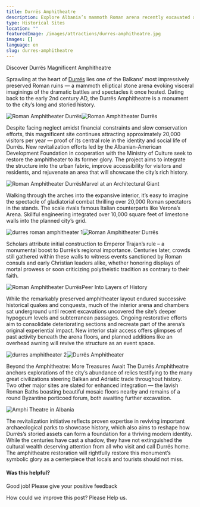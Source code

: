 ```yaml
---
title: Durrës Amphitheatre
description: Explore Albania’s mammoth Roman arena recently excavated after enduring medieval plunders, quakes and conquests to showcase remarkably preserved chambers soon hosting performances again inside one of Adriatic’s most commanding ruins.
type: Historical Sites
location: ""
featuredImage: /images/attractions/durres-amphitheatre.jpg
images: []
language: en
slug: durres-amphitheatre
---
```


Discover Durrës Magnificent Amphitheatre

Sprawling at the heart of [Durrës](https://albaniavisit.com/destinations/durres/) lies one of the Balkans’ most impressively preserved Roman ruins — a mammoth elliptical stone arena evoking visceral imaginings of the dramatic battles and spectacles it once hosted. Dating back to the early 2nd century AD, the Durrës Amphitheatre is a monument to the city’s long and storied history.

![Roman Amphitheater Durrës](/images/attractions/Durres-Amphiteater-Albania.jpg "Durres Amphiteater Albania")![Roman Amphitheater Durrës](/images/attractions/Amphitheater-Durres.jpg "Amphitheater Durres")

Despite facing neglect amidst financial constraints and slow conservation efforts, this magnificent site continues attracting approximately 20,000 visitors per year — proof of its central role in the identity and social life of Durrës. New revitalization efforts led by the Albanian-American Development Foundation in cooperation with the Ministry of Culture seek to restore the amphitheater to its former glory. The project aims to integrate the structure into the urban fabric, improve accessibility for visitors and residents, and rejuvenate an area that will showcase the city’s rich history.

![Roman Amphitheater Durrës](/images/posts/Durres-Amiphitheater.jpg "Durres Amiphitheater")Marvel at an Architectural Giant

Walking through the arches into the expansive interior, it’s easy to imagine the spectacle of gladiatorial combat thrilling over 20,000 Roman spectators in the stands. The scale rivals famous Italian counterparts like Verona’s Arena. Skillful engineering integrated over 10,000 square feet of limestone walls into the planned city’s grid.

![durres roman amphitheater 1](/images/attractions/durres-roman-amphitheater-1.jpg "durres roman amphitheater 1")![Roman Amphitheater Durrës](/images/attractions/Amphitheatre_of_durres_albania.jpg "Amphitheatre of durres albania")

Scholars attribute initial construction to Emperor Trajan’s rule – a monumental boost to Durrës’s regional importance. Centuries later, crowds still gathered within these walls to witness events sanctioned by Roman consuls and early Christian leaders alike, whether honoring displays of mortal prowess or soon criticizing polytheistic tradition as contrary to their faith.

![Roman Amphitheater Durrës](/images/attractions/Amphitheater-in-Durres.jpg "Amphitheater in Durres")Peer Into Layers of History

While the remarkably preserved amphitheater layout endured successive historical quakes and conquests, much of the interior arena and chambers sat underground until recent excavations uncovered the site’s deeper hypogeum levels and subterranean passages. Ongoing restorative efforts aim to consolidate deteriorating sections and recreate part of the arena’s original experiential impact. New interior stair access offers glimpses of past activity beneath the arena floors, and planned additions like an overhead awning will revive the structure as an event space.

![durres amphitheater 2](/images/attractions/durres-amphitheater-2.jpg "durres amphitheater 2")![Durrës Amphitheater](/images/destinations/Durres-Amphitheater.jpeg "Durres Amphitheater")

Beyond the Amphitheatre: More Treasures Await The Durrës Amphitheatre anchors explorations of the city’s abundance of relics testifying to the many great civilizations steering Balkan and Adriatic trade throughout history. Two other major sites are slated for enhanced integration — the lavish Roman Baths boasting beautiful mosaic floors nearby and remains of a round Byzantine porticoed forum, both awaiting further excavation.

![Amphi Theatre in Albania](/images/destinations/Amphitheatre-Durres-Albania-.jpeg "Amphitheatre Durres Albania 1024x681")

The revitalization initiative reflects proven expertise in reviving important archaeological parks to showcase history, which also aims to reshape how Durrës’s storied assets can form a foundation for a thriving modern identity. While the centuries have cast a shadow, they have not extinguished the cultural wealth deserving attention from all who visit and call Durrës home. The amphitheatre restoration will rightfully restore this monument’s symbolic glory as a centerpiece that locals and tourists should not miss.

#### Was this helpful?

 

Good job! Please give your positive feedback

How could we improve this post? Please Help us.